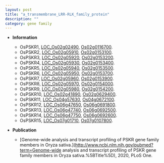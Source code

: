 ```yaml
---
layout: post
title: "a_transmembrane_LRR-RLK_family_protein"
description: ""
category: gene family
---
```


* **Information**  
    + OsPSKR1, [LOC_Os02g02490](http://rice.uga.edu/cgi-bin/ORF_infopage.cgi?orf=LOC_Os02g02490), [Os02g0116700](https://rapdb.dna.affrc.go.jp/locus/?name=Os02g0116700).
    + OsPSKR2, [LOC_Os02g05910](http://rice.uga.edu/cgi-bin/ORF_infopage.cgi?orf=LOC_Os02g05910), [Os02g0153100](https://rapdb.dna.affrc.go.jp/locus/?name=Os02g0153100).
    + OsPSKR3, [LOC_Os02g05920](http://rice.uga.edu/cgi-bin/ORF_infopage.cgi?orf=LOC_Os02g05920), [Os02g0153200](https://rapdb.dna.affrc.go.jp/locus/?name=Os02g0153200).
    + OsPSKR4, [LOC_Os02g05930](http://rice.uga.edu/cgi-bin/ORF_infopage.cgi?orf=LOC_Os02g05930), [Os02g0153400](https://rapdb.dna.affrc.go.jp/locus/?name=Os02g0153400).
    + OsPSKR5, [LOC_Os02g05940](http://rice.uga.edu/cgi-bin/ORF_infopage.cgi?orf=LOC_Os02g05940), [Os02g0153500](https://rapdb.dna.affrc.go.jp/locus/?name=Os02g0153500).
    + OsPSKR6, [LOC_Os02g05950](http://rice.uga.edu/cgi-bin/ORF_infopage.cgi?orf=LOC_Os02g05950), [Os02g0153700](https://rapdb.dna.affrc.go.jp/locus/?name=Os02g0153700).
    + OsPSKR7, [LOC_Os02g05960](http://rice.uga.edu/cgi-bin/ORF_infopage.cgi?orf=LOC_Os02g05960), [Os02g0153900](https://rapdb.dna.affrc.go.jp/locus/?name=Os02g0153900).
    + OsPSKR8, [LOC_Os02g05970](http://rice.uga.edu/cgi-bin/ORF_infopage.cgi?orf=LOC_Os02g05970), [Os02g0154000](https://rapdb.dna.affrc.go.jp/locus/?name=Os02g0154000).
    + OsPSKR9, [LOC_Os02g05980](http://rice.uga.edu/cgi-bin/ORF_infopage.cgi?orf=LOC_Os02g05980), [Os02g0154200](https://rapdb.dna.affrc.go.jp/locus/?name=Os02g0154200).
    + OsPSKR10, [LOC_Os02g41890](http://rice.uga.edu/cgi-bin/ORF_infopage.cgi?orf=LOC_Os02g41890), [Os02g0629400](https://rapdb.dna.affrc.go.jp/locus/?name=Os02g0629400).
    + OsPSKR11, [LOC_Os04g57630](http://rice.uga.edu/cgi-bin/ORF_infopage.cgi?orf=LOC_Os04g57630), [Os04g0672100](https://rapdb.dna.affrc.go.jp/locus/?name=Os04g0672100).
    + OsPSKR12, [LOC_Os06g47650](http://rice.uga.edu/cgi-bin/ORF_infopage.cgi?orf=LOC_Os06g47650), [Os06g0691800](https://rapdb.dna.affrc.go.jp/locus/?name=Os06g0691800).
    + OsPSKR13, [LOC_Os06g47740](http://rice.uga.edu/cgi-bin/ORF_infopage.cgi?orf=LOC_Os06g47740), [Os06g0692500](https://rapdb.dna.affrc.go.jp/locus/?name=Os06g0692500).
    + OsPSKR14, [LOC_Os06g47750](http://rice.uga.edu/cgi-bin/ORF_infopage.cgi?orf=LOC_Os06g47750), [Os06g0692600](https://rapdb.dna.affrc.go.jp/locus/?name=Os06g0692600).
    + OsPSKR15, [LOC_Os07g01710](http://rice.uga.edu/cgi-bin/ORF_infopage.cgi?orf=LOC_Os07g01710), [Os07g0107800](https://rapdb.dna.affrc.go.jp/locus/?name=Os07g0107800).

* **Publication**  
    + [Genome-wide analysis and transcript profiling of PSKR gene family members in Oryza sativa.](http://www.ncbi.nlm.nih.gov/pubmed?term=Genome-wide analysis and transcript profiling of PSKR gene family members in Oryza sativa.%5BTitle%5D), 2020, PLoS One.


